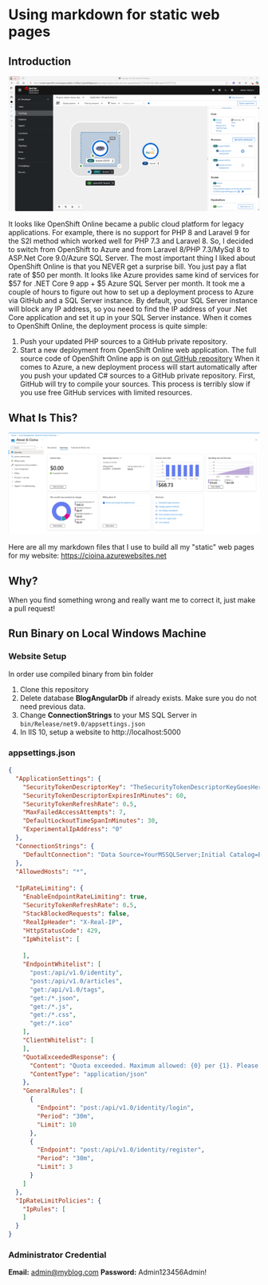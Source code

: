 # Using markdown for static web pages

## Introduction

[![OpenShift Laravel Example](/assets/openshift-laravel-example.png?raw=true)](https://github.com/cioina/cioina.azurewebsites.net/blob/main/assets/openshift-laravel-example.png)

It looks like OpenShift Online became a public cloud platform for legacy applications. For example, there is no support for PHP 8 and Laravel 9 for the S2I method which worked well for PHP 7.3 and Laravel 8. So, I decided to switch from OpenShift to Azure and from Laravel 8/PHP 7.3/MySql 8 to ASP.Net Core 9.0/Azure SQL Server. The most important thing I liked about OpenShift Online is that you NEVER get a surprise bill. You just pay a flat rate of $50 per month. It looks like Azure provides same kind of services for $57 for .NET Core 9 app + $5 Azure SQL Server per month. It took me a couple of hours to figure out how to set up a deployment process to Azure via GitHub and a SQL Server instance. By default, your SQL Server instance will block any IP address, so you need to find the IP address of your .Net Core application and set it up in your SQL Server instance. 
When it comes to OpenShift Online, the deployment process is quite simple: 
1.	Push your updated PHP sources to a GitHub private repository.
2.	Start a new deployment from OpenShift Online web application.
The full source code of OpenShift Online app is on [out GitHub repository](https://github.com/cioina/openshift-laravel-example)
When it comes to Azure, a new deployment process will start automatically after you push your updated C# sources to a GitHub private repository. First, GitHub will try to compile your sources. This process is terribly slow if you use free GitHub services with limited resources.

## What Is This?

[![Cheapest .NET Core 9 app on Azure](/assets/azure-website-cost.png?raw=true)](https://github.com/cioina/cioina.azurewebsites.net/blob/main/assets/azure-website-cost.png)

Here are all my markdown files that I use to build all my "static" web pages for my website: https://cioina.azurewebsites.net

## Why?

When you find something wrong and really want me to correct it, just make a pull request!

## Run Binary on Local Windows Machine

### Website Setup

In order use compiled binary from bin folder

1. Clone this repository
2. Delete database **BlogAngularDb** if already exists. Make sure you do not need previous data.
3. Change **ConnectionStrings** to your MS SQL Server in ```bin/Release/net9.0/appsettings.json```
4. In IIS 10, setup a website to http://localhost:5000

### appsettings.json

```json
{
  "ApplicationSettings": {
    "SecurityTokenDescriptorKey": "TheSecurityTokenDescriptorKeyGoesHere",
    "SecurityTokenDescriptorExpiresInMinutes": 60,
    "SecurityTokenRefreshRate": 0.5,
    "MaxFailedAccessAttempts": 7,
    "DefaultLockoutTimeSpanInMinutes": 30,
    "ExperimentalIpAddress": "0"
  },
  "ConnectionStrings": {
    "DefaultConnection": "Data Source=YourMSSQLServer;Initial Catalog=BlogAngularDb;Integrated Security=False;User Id=sa;Password=YourPassword;MultipleActiveResultSets=True"
  },
  "AllowedHosts": "*",

  "IpRateLimiting": {
    "EnableEndpointRateLimiting": true,
    "SecurityTokenRefreshRate": 0.5,
    "StackBlockedRequests": false,
    "RealIpHeader": "X-Real-IP",
    "HttpStatusCode": 429,
    "IpWhitelist": [

    ],
    "EndpointWhitelist": [
      "post:/api/v1.0/identity",
      "post:/api/v1.0/articles",
      "get:/api/v1.0/tags",
      "get:/*.json",
      "get:/*.js",
      "get:/*.css",
      "get:/*.ico"
    ],
    "ClientWhitelist": [
    ],
    "QuotaExceededResponse": {
      "Content": "Quota exceeded. Maximum allowed: {0} per {1}. Please try again in {2} second(s). Your IP address is {3}",
      "ContentType": "application/json"
    },
    "GeneralRules": [
      {
        "Endpoint": "post:/api/v1.0/identity/login",
        "Period": "30m",
        "Limit": 10
      },
      {
        "Endpoint": "post:/api/v1.0/identity/register",
        "Period": "30m",
        "Limit": 3
      }
    ]
  },
  "IpRateLimitPolicies": {
    "IpRules": [
    ]
  }
}
```

### Administrator Credential

**Email:** admin@myblog.com
**Password:** Admin123456Admin!

